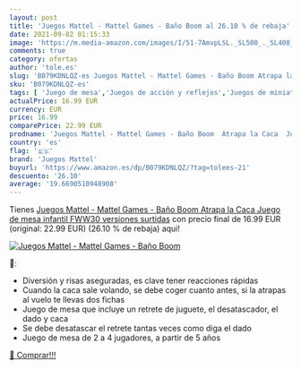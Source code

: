 ```yaml
---
layout: post
title: 'Juegos Mattel - Mattel Games - Baño Boom al 26.10 % de rebaja'
date: 2021-09-02 01:15:33
image: 'https://m.media-amazon.com/images/I/51-7AmvpLSL._SL500_._SL400_.jpg'
comments: true
category: ofertas
author: 'tole.es'
slug: 'B079KDNLQZ-es Juegos Mattel - Mattel Games - Baño Boom Atrapa la Caca...'
sku: 'B079KDNLQZ-es'
tags: [ 'Juego de mesa','Juegos de acción y reflejos','Juegos de miniaturas','Juegos de tablero','Juegos y accesorios para juegos','Juguetes','Juguetes y juegos','de','juego','juegos mattel','mattel','mesa', ]
actualPrice: 16.99 EUR
currency: EUR
price: 16.99
comparePrice: 22.99 EUR
prodname: 'Juegos Mattel - Mattel Games - Baño Boom  Atrapa la Caca  Juego de mesa infantil  FWW30   versiones surtidas'
country: 'es'
flag: '🇪🇸'
brand: 'Juegos Mattel'
buyurl: 'https://www.amazon.es/dp/B079KDNLQZ/?tag=tolees-21'
descuento: '26.10'
average: '19.6690510948908'
---
```


Tienes [Juegos Mattel - Mattel Games - Baño Boom  Atrapa la Caca  Juego de mesa infantil  FWW30   versiones surtidas](https://www.amazon.es/dp/B079KDNLQZ/?tag=tolees-21) con precio final de  16.99 EUR (original: 22.99 EUR) (26.10 %  de rebaja) aqui!

[![Juegos Mattel - Mattel Games - Baño Boom](https://m.media-amazon.com/images/I/51-7AmvpLSL._SL500_._SL400_.jpg)](https://www.amazon.es/dp/B079KDNLQZ/?tag=tolees-21)

🔎:

- Diversión y risas aseguradas, es clave tener reacciones rápidas
- Cuando la caca sale volando, se debe coger cuanto antes, si la atrapas al vuelo te llevas dos fichas
- Juego de mesa que incluye un retrete de juguete, el desatascador, el dado y caca
- Se debe desatascar el retrete tantas veces como diga el dado
- Juego de mesa de 2 a 4 jugadores, a partir de 5 años

[🛒 Comprar!!!](https://www.amazon.es/dp/B079KDNLQZ/?tag=tolees-21)
